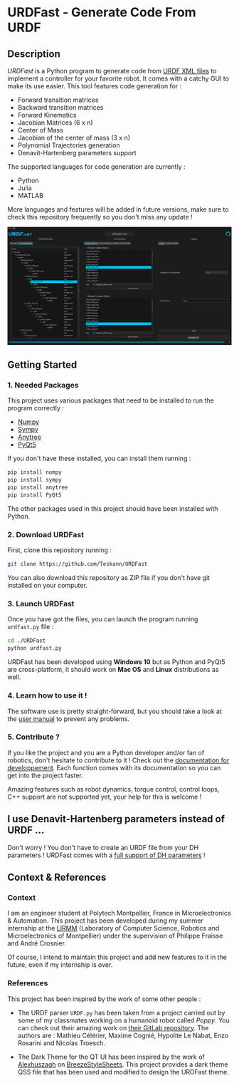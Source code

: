 # URDFast - Generate Code From URDF

## Description
*URDFast* is a Python program to generate code from [URDF XML files](http://wiki.ros.org/urdf/XML) to implement a controller for your favorite robot. It comes with a catchy GUI to make its use easier.
This tool features code generation for :

* Forward transition matrices
* Backward transition matrices
* Forward Kinematics
* Jacobian Matrices (6 x n)
* Center of Mass
* Jacobian of the center of mass (3 x n)
* Polynomial Trajectories generation
* Denavit-Hartenberg parameters support

The supported languages for code generation are currently :

* Python
* Julia
* MATLAB

More languages and features will be added in future versions, make sure to check this repository frequently so you don't miss any update !

![alt text](./documentation/Images/urdfast_main_window.png "The main window of URDFast")

## Getting Started
### 1. Needed Packages
This project uses various packages that need to be installed to run the program correctly :

* [Numpy](https://numpy.org/)
* [Sympy](https://www.sympy.org)
* [Anytree](https://anytree.readthedocs.io)
* [PyQt5](https://pypi.org/project/PyQt5/)

If you don't have these installed, you can install them running :

```bash
pip install numpy
pip install sympy
pip install anytree
pip install PyQt5
```

The other packages used in this project should have been installed with Python.

### 2. Download URDFast

First, clone this repository running :
```bash
git clone https://github.com/Teskann/URDFast
```
You can also download this repository as ZIP file if you don't have git installed on your computer.

### 3. Launch URDFast

Once you have got the files, you can launch the program running `urdfast.py` file :
```bash
cd ./URDFast
python urdfast.py
```

URDFast has been developed using **Windows 10** but as Python and PyQt5 are cross-platform, it should work on **Mac OS** and **Linux** distributions as well.

### 4. Learn how to use it !

The software use is pretty straight-forward, but you should take a look at the [user manual](./documentation/usermanual.md) to prevent any problems.

### 5. Contribute ?

If you like the project and you are a Python developer and/or fan of robotics, don't hesitate to contribute to it ! Check out the [documentation for developpement](./documentation/devdoc.md). Each function comes with its documentation so you can get into the project faster.

Amazing features such as robot dynamics, torque control, control loops, C++ support are not supported yet, your help for this is welcome !

## I use Denavit-Hartenberg parameters instead of URDF ...

Don't worry ! You don't have to create an URDF file from your DH parameters !
URDFast comes with a [full support of DH parameters](./documentation/dhparams_file_format.md) !

## Context & References

### Context

I am an engineer student at Polytech Montpellier, France in Microelectronics & Automation.
This project has been developed during my summer internship at the [LIRMM](http://www.lirmm.fr/lirmm_eng) (Laboratory of Computer Science, Robotics and Microelectronics of Montpellier) under the supervision of Philippe Fraisse and André Crosnier.

Of course, I intend to maintain this project and add new features to it in the future, even if my internship is over.

### References

This project has been inspired by the work of some other people :

* The URDF parser `URDF.py` has been taken from a project carried out by some of my classmates working on a humanoid robot called *Poppy*. You can check out their amazing work on [their GitLab repository](https://gitlab.polytech.umontpellier.fr/docs/poppy).
The authors are : Mathieu Célérier, Maxime Cognié, Hypolite Le Nabat, Enzo Rosarini and Nicolas Troesch.

* The Dark Theme for the QT UI has been inspired by the work of [Alexhuszagh](https://github.com/Alexhuszagh) on [BreezeStyleSheets](https://github.com/Alexhuszagh/BreezeStyleSheets). This project provides a dark theme QSS file that has been used and modified to design the URDFast theme.